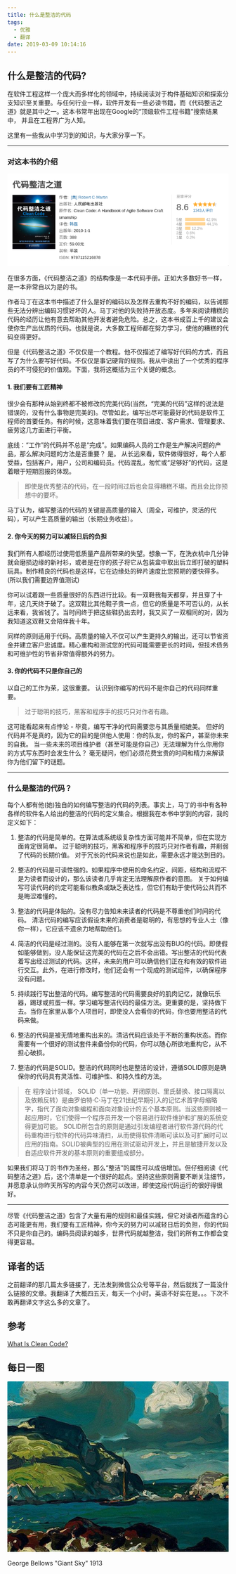 ```yaml
---
title: 什么是整洁的代码
tags:
  - 优雅
  - 翻译
date: 2019-03-09 10:14:16
---
```



什么是整洁的代码?
--------------

在软件工程这样一个庞大而多样化的领域中，持续阅读对于构件基础知识和探索分支知识至关重要。与任何行业一样，软件开发有一些必读书籍，而《代码整洁之道》就是其中之一。这本书常年出现在Google的“顶级软件工程书籍”搜索结果中， 并且在工程界广为人知。

这里有一些我从中学习到的知识，与大家分享一下。

<!-- more -->

---

### 对这本书的介绍

![](/images/Screenshot_20190307_203505.png)

在很多方面，《代码整洁之道》的结构像是一本代码手册。正如大多数好书一样，是一本非常自以为是的书。

作者马丁在这本书中描述了什么是好的编码以及怎样去重构不好的编码，以告诫那些无法分辨出编码习惯好坏的人。马丁对他的失败持开放态度。多年来阅读糟糕的代码的经历让他有意去帮助其他开发者避免危险。总之，这本书成百上千的建议会使你生产出优质的代码。也就是说，大多数工程师都在努力学习，使他的糟糕的代码变得更好。

但是《代码整洁之道》不仅仅是一个教程。他不仅描述了编写好代码的方式，而且写了为什么要写好代码。不仅仅是事记硬背的规则。我从中读出了一个优秀的程序员的不可侵犯的价值观。下面，我将这概括为三个关键的概念。

#### **1\. 我们要有工匠精神**

很少会有那种从始到终都不被修改的完美代码(当然，“完美的代码”这样的说法是错误的，没有什么事物是完美的)。尽管如此，编写出尽可能最好的代码是软件工程师的首要任务。有的时候，这意味着我们要在项目进度、客户需求、管理要求、疲劳这几方面进行平衡。

底线：“工作”的代码并不总是“完成”。如果编码人员的工作是生产解决问题的产品，那么解决问题的方法是否重要？ 是。 从长远来看，软件做得很好，每个人都受益，包括客户，用户，公司和编码员。代码混乱，匆忙或“足够好”的代码，这是着眼于短期回报的体现。

> 即使是优秀整洁的代码，在一段时间过后也会显得糟糕不堪。而且会比你预想中的要坏。

马丁认为，编写整洁的代码的关键是高质量的输入（周全，可维护，灵活的代码），可以产生高质量的输出（长期业务收益）。

#### **2\. 你今天的努力可以减轻日后的负担**

我们所有人都经历过使用低质量产品所带来的失望。想象一下，​​在洗衣机中几分钟就会磨损边缘的新衬衫，或者是在你的孩子将它从包装盒中取出后立即打破的塑料玩具。制作精良的代码也是这样，它在边缘处的碎片速度比您预期的要快得多。(所以我们需要边界值测试)

你可以试着跟一些质量很好的东西进行比较。有一双鞋我每天都穿，并且穿了十年，这几天终于破了。这双鞋比其他鞋子贵一点，但它的质量是不可否认的，从长远来看，我省钱了。当时间终于把这些鞋扔出去时，我又买了一双相同的对，因为我知道这双鞋又会陪伴我十年。

同样的原则适用于代码。高质量的输入不仅可以产生更持久的输出，还可以节省资金并建立客户忠诚度。精心重构和测试您的代码可能需要更长的时间，但技术债务和可维护性的节省非常值得额外的努力。

#### **3\. 你的代码不只是你自己的**

以自己的工作为荣，这很重要。 认识到你编写的代码不是你自己的代码同样重要。

>过于聪明的技巧，黑客和程序手的技巧只对作者有趣。

这可能看起来有点悖论 - 毕竟，编写干净的代码需要您与其质量相媲美。 但好的代码并不是真的，因为它的目的是供他人使用：你的队友，你的客户，甚至你未来的自我。 当一些未来的项目维护者（甚至可能是你自己）无法理解为什么你用你的方式写东西时会发生什么？ 毫无疑问，他们必须花费宝贵的时间和精力来解读你为他们留下的谜题。


***

### 什么是整洁的代码？

每个人都有他(她)独自的如何编写整洁的代码的列表。事实上，马丁的书中有各种各样的软件名人给出的整洁的代码的定义集合。根据我在本书中学到的内容，我的定义如下：

1. 整洁的代码是简单的。在算法或系统级复杂性方面可能并不简单，但在实现方面肯定很简单。 过于聪明的技巧，黑客和程序手的技巧只对作者有趣，并削弱了代码的长期价值。 对于冗长的代码来说也是如此，需要永远才能达到目的。

2. 整洁的代码是可读性强的。如果程序中使用的命名约定，间距，结构和流程不是为读者而设计的，那么该读者几乎肯定无法理解原作者的意图。 关于如何编写可读代码的约定可能看似教条或缺乏表达性，但它们有助于使代码公共而不是晦涩难懂的。

3. 整洁的代码是体贴的。没有尽力告知未来读者的代码是不尊重他们时间的代码。 清洁代码的编写应该假设未来的消费者是聪明的，有思想的专业人士（像你一样），它应该不遗余力地帮助他们。

4. 简洁的代码是经过测的。没有人能够在第一次就写出没有BUG的代码。即使假如能够做到，没人能保证这完美的代码在之后不会出错。写出整洁的代码代表着写出经过测试的代码。这样，未来的用户可以确信他们正在和有效的软件进行交互。此外，在进行修改时，他们还会有一个现成的测试组件，以确保程序没有问题。

5. 持续践行写出整洁的代码。编写整洁的代码需要良好的肌肉记忆，就像玩乐器，踢球或煎蛋一样。学习编写整洁代码的最佳方法。更重要的是，坚持做下去。当你在家里从事个人项目时，即使没人会看你的代码，你也要用整洁的代码来做。

6. 整洁的代码是被无情地重构出来的。清洁代码应该处于不断的重构状态。而你需要有一个很好的测试套件来备份你的代码，你可以随心所欲地重构它，从不担心破损。

7. 整洁的代码是SOLID。整洁的代码同时也是整洁的设计，遵循SOLID原则是确保你的代码具有灵活性、可维护性、和持久性的方法。

> 在 程序设计领域， SOLID（单一功能、开闭原则、里氏替换、接口隔离以及依赖反转）是由罗伯特·C·马丁在21世纪早期引入的记忆术首字母缩略字，指代了面向对象编程和面向对象设计的五个基本原则。当这些原则被一起应用时，它们使得一个程序员开发一个容易进行软件维护和扩展的系统变得更加可能。 SOLID所包含的原则是通过引发编程者进行软件源代码的代码重构进行软件的代码异味清扫，从而使得软件清晰可读以及可扩展时可以应用的指南。SOLID被典型的应用在测试驱动开发上，并且是敏捷开发以及自适应软件开发的基本原则的重要组成部分。



如果我们将马丁的书作为圣经，那么“整洁”的属性可以成倍增加。但仔细阅读《代码整洁之道》后，这个清单是一个很好的起点。坚持这些原则需要不断关注细节，并愿意承认你昨天所写的内容今天仍然可以改进，即使这段代码运行的很好得很好。

***

尽管《代码整洁之道》包含了大量有用的规则和最佳实践，但它对读者所蕴含的心态可能更有用，我们要有工匠精神，你今天的努力可以减轻日后的负担，你的代码不只是你自己的。编码员阅读的越多，世界代码就越整洁，我们的所有工作都会变得更容易。


译者的话
--------
之前翻译的那几篇太多链接了，无法发到微信公众号等平台，然后就找了一篇没什么链接的文章。我翻译了大概四五天，每天一个小时。英语不好实在是。。。下次不敢再翻译文字这么多的文章了。


参考
----

[What Is Clean Code?](https://medium.com/s/story/reflections-on-clean-code-8c9b683277ca)

每日一图
----

![](/images/photo_2019-03-09_10-10-45.jpg)

George Bellows "Giant Sky" 1913
